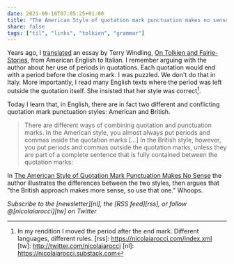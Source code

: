 ```yaml
---
date: 2021-09-16T07:05:25+01:00
title: "The American Style of quotation mark punctuation makes no sense"
share: false
tags: ["til", "links", "tolkien", "grammar"]
---
```

Years ago, I [translated][2] an essay by Terry Windling, [On Tolkien and
Fairie-Stories][1], from American English to Italian. I remember arguing with
the author about her use of periods in quotations. Each quotation would end
with a period before the closing mark. I was puzzled. We don't do that in
Italy. More importantly, I read many English texts where the period was left
outside the quotation itself. She insisted that her style was correct[^4].

Today I learn that, in English, there are in fact two different and conflicting
quotation mark punctuation styles: American and British.

> There are different ways of combining quotation and punctuation marks. In the
> American style, you almost always put periods and commas inside the quotation
> marks [...] In the British style, however, you put periods and commas outside
> the quotation marks, unless they are part of a complete sentence that is
> fully contained between the quotation marks:

In [The American Style of Quotation Mark Punctuation Makes No Sense][3] the
author illustrates the differences between the two styles, then argues that
"the British approach makes more sense, so use that one." Whoops.

*Subscribe to the [newsletter][nl], the [RSS feed][rss], or follow @[nicolaiarocci][tw] on Twitter*

 [1]: https://accademia.tolkieniana.net/tesi/endicott/tlkefiabeng.html
 [2]: http://www.endore.it/Arretrati/9/Articoli/SuTolkienELeFiabe.pdf
 [3]: https://www.erichgrunewald.com/posts/the-american-style-of-quotation-mark-punctuation-makes-no-sense
 [^4]: In my rendition I moved the period after the end mark. Different languages, different rules. 
 [rss]: https://nicolaiarocci.com/index.xml
 [tw]: http://twitter.com/nicolaiarocci
 [nl]: https://nicolaiarocci.substack.com
